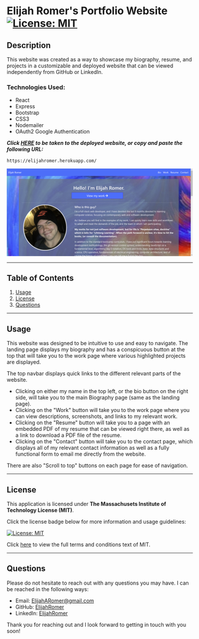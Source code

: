 # Elijah Romer's Portfolio Website [![License: MIT](https://img.shields.io/badge/License-MIT-yellow.svg "Click for more information on the Massachusets Institute of Technology License (MIT)")](https://opensource.org/licenses/MIT)
  
  ## Description
  This website was created as a way to showcase my biography, resume, and projects in a customizable and deployed website that can be viewed independently from GitHub or LinkedIn.

### Technologies Used:
* React
* Express
* Bootstrap
* CSS3
* Nodemailer
* OAuth2 Google Authentication

_**Click [HERE](https://elijahromer.herokuapp.com/) to be taken to the deployed website, or copy and paste the following URL:**_
```
https://elijahromer.herokuapp.com/
```

  
  ![Portfolio Screenshot](client/src/images/screenshot.jpg "Portfolio Screenshot")

  ---
## Table of Contents
  1. [Usage](#usage)
  1. [License](#license)
  1. [Questions](#questions)

  ---
  
  ## Usage
    
This website was designed to be intuitive to use and easy to navigate. The landing page displays my biography and has a conspicuous button at the top that will take you to the work page where various highlighted projects are displayed. 

The top navbar displays quick links to the different relevant parts of the website. 
* Clicking on either my name in the top left, or the bio button on the right side, will take you to the main Biography page (same as the landing page).
* Clicking on the "Work" button will take you to the work page where you can view descriptions, screenshots, and links to my relevant work. 
* Clicking on the "Resume" button will take you to a page with an embedded PDF of my resume that can be viewed right there, as well as a link to download a PDF file of the resume. 
* Clicking on the "Contact" button will take you to the contact page, which displays all of my relevant contact information as well as a fully functional form to email me directly from the website.

There are also "Scroll to top" buttons on each page for ease of navigation.


---

## License
  
  This application is licensed under **The Massachusets Institute of Technology License (MIT)**.
  
  Click the license badge below for more information and usage guidelines:
  
  [![License: MIT](https://img.shields.io/badge/License-MIT-yellow.svg "Click for more information on the Massachusets Institute of Technology License (MIT)")](https://opensource.org/licenses/MIT)
  
  Click [here](https://www.mit.edu/~amini/LICENSE.md
  "MIT Full Terms and Conditions") to view the full terms and conditions text of MIT.
  
  ---
  
  ## Questions
  
Please do not hesitate to reach out with any questions you may have. I can be reached in the following ways:

* Email: [ElijahARomer@gmail.com](mailto:ElijahARomer@gmail.com)
* GitHub: [ElijahRomer](http://www.github.com/ElijahRomer)
* LinkedIn: [ElijahRomer](https://www.linkedin.com/in/elijahromer/)


Thank you for reaching out and I look forward to getting in touch with you soon!


